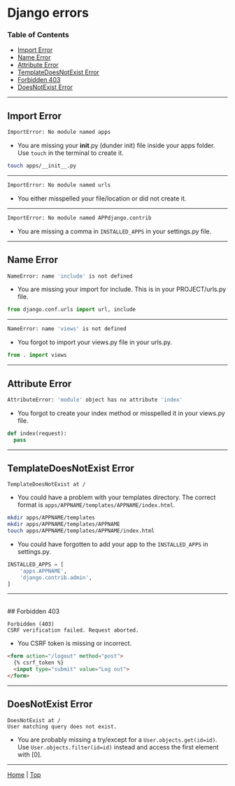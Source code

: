 # Django errors


### Table of Contents
* [Import Error](#import-error)
* [Name Error](#name-error)
* [Attribute Error](#attribute-error) 
* [TemplateDoesNotExist Error](#templatedoesnotexist-error)
* [Forbidden 403](#forbidden-403)
* [DoesNotExist Error](#doesnotexist-error)


-----------------------

## Import Error

```bash
ImportError: No module named apps
```

* You are missing your __init__.py (dunder init) file inside your apps folder. Use `touch` in the terminal to create it.

```bash
touch apps/__init__.py
```
-----------------------

```bash
ImportError: No module named urls
```
* You either misspelled your file/location or did not create it.

-----------------------

```bash
ImportError: No module named APPdjango.contrib
```
* You are missing a comma in `INSTALLED_APPS` in your settings.py file.

-----------------------

## Name Error

```bash
NameError: name 'include' is not defined
```
* You are missing your import for include. This is in your PROJECT/urls.py file.

```python
from django.conf.urls import url, include
```
-----------------------


```bash
NameError: name 'views' is not defined
```
* You forgot to import your views.py file in your urls.py.

```python
from . import views
```
-----------------------

## Attribute Error

```bash
AttributeError: 'module' object has no attribute 'index'
```
* You forgot to create your index method or misspelled it in your views.py file.
```python
def index(request):
  pass
```
-----------------------

## TemplateDoesNotExist Error

```
TemplateDoesNotExist at /
```

* You could have a problem with your templates directory. The correct format is `apps/APPNAME/templates/APPNAME/index.html`.

```bash
mkdir apps/APPNAME/templates
mkdir apps/APPNAME/templates/APPNAME
touch apps/APPNAME/templates/APPNAME/index.html
```

* You could have forgotten to add your app to the `INSTALLED_APPS` in settings.py.

```python
INSTALLED_APPS = [
    'apps.APPNAME',
    'django.contrib.admin',
]
```
-----------------------
<br>
## Forbidden 403

```
Forbidden (403)
CSRF verification failed. Request aborted.
```
* You CSRF token is missing or incorrect.
```html
<form action="/logout" method="post">
  {% csrf_token %}
  <input type="submit" value="Log out">
</form>
```
-----------------------

## DoesNotExist Error

```
DoesNotExist at /
User matching query does not exist.
```
* You are probably missing a try/except for a `User.objects.get(id=id)`. Use `User.objects.filter(id=id)` instead and access the first element with [0].



---
[Home](README.md) | [Top](#django-errors)

